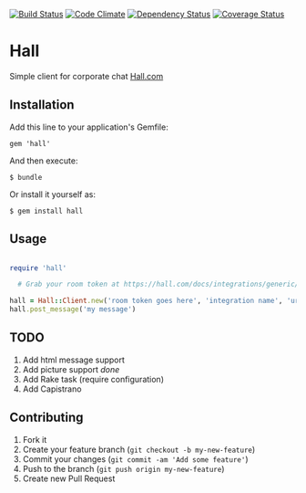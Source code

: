 [![Build Status](https://travis-ci.org/roundscope/hall.png?branch=master)](https://travis-ci.org/roundscope/hall) [![Code Climate](https://codeclimate.com/github/roundscope/hall.png)](https://codeclimate.com/github/roundscope/hall) [![Dependency Status](https://gemnasium.com/roundscope/hall.png)](https://gemnasium.com/roundscope/hall) [![Coverage Status](https://coveralls.io/repos/roundscope/hall/badge.png?branch=master)](https://coveralls.io/r/roundscope/hall?branch=master)
# Hall

Simple client for corporate chat [Hall.com](https://hall.com)

## Installation

Add this line to your application's Gemfile:

    gem 'hall'

And then execute:

    $ bundle

Or install it yourself as:

    $ gem install hall

## Usage

```ruby

require 'hall'

  # Grab your room token at https://hall.com/docs/integrations/generic/

hall = Hall::Client.new('room token goes here', 'integration name', 'url to the picture')
hall.post_message('my message')

```

## TODO

1. Add html message support
2. Add picture support *done*
3. Add Rake task (require configuration)
4. Add Capistrano

## Contributing

1. Fork it
2. Create your feature branch (`git checkout -b my-new-feature`)
3. Commit your changes (`git commit -am 'Add some feature'`)
4. Push to the branch (`git push origin my-new-feature`)
5. Create new Pull Request
